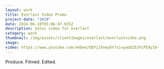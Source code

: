 ```yaml
---
layout: work
title: Everlast Video Promo
project-date: "2019"
date: 2024-06-10T05:06:47.035Z
description: Sales video for everlast
category: work
thumbnail: /img/assets/clientImages/everlast/everlastvideo.png
image: 
video: https://www.youtube.com/embed/QEPjJ5nmyDY?si=paUQZbJh1PE9y10-
---
```


Produce. Filmed. Edited.